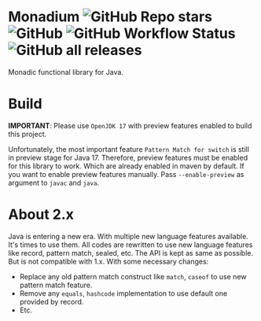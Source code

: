 # Monadium ![GitHub Repo stars](https://img.shields.io/github/stars/yuxuanchiadm/monadium?style=flat-square) ![GitHub](https://img.shields.io/github/license/yuxuanchiadm/monadium?style=flat-square) ![GitHub Workflow Status](https://img.shields.io/github/workflow/status/yuxuanchiadm/monadium/Java%20CI%20with%20Maven?style=flat-square) ![GitHub all releases](https://img.shields.io/github/downloads/yuxuanchiadm/monadium/total?style=flat-square)

Monadic functional library for Java.

# Build

**IMPORTANT**: Please use `OpenJDK 17` with preview features enabled to build this project.

Unfortunately, the most important feature `Pattern Match for switch` is still in preview stage for Java 17.
Therefore, preview features must be enabled for this library to work. Which are already enabled in maven by default.
If you want to enable preview features manually. Pass `--enable-preview` as argument to `javac` and `java`.

# About 2.x

Java is entering a new era. With multiple new language features available. It's times to use them.
All codes are rewritten to use new language features like record, pattern match, sealed, etc.
The API is kept as same as possible. But is not compatible with 1.x. With some necessary changes:

- Replace any old pattern match construct like `match`, `caseof` to use new pattern match feature.
- Remove any `equals`, `hashcode` implementation to use default one provided by record.
- Etc.
